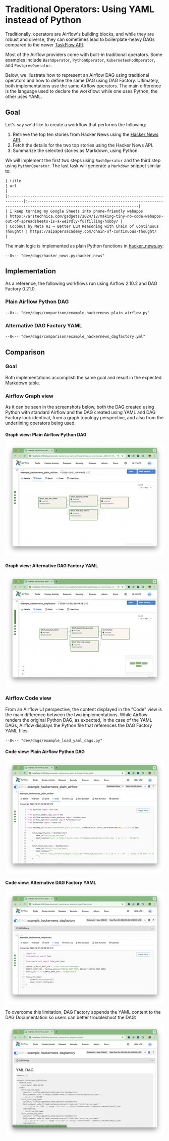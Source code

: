 # Traditional Operators: Using YAML instead of Python

Traditionally, operators are Airflow's building blocks, and while they are robust and diverse,
they can sometimes lead to boilerplate-heavy DAGs compared to the newer [TaskFlow API](./taskflow_api.md).

Most of the Airflow providers come with built-in traditional operators. Some examples include `BashOperator`, `PythonOperator`, `KubernetesPodOperator`, and  `PostgresOperator`.

Below, we illustrate how to represent an Airflow DAG using traditional operators and how to define the same DAG using
DAG Factory. Ultimately, both implementations use the same Airflow operators. The main difference is the language used
to declare the workflow: while one uses Python, the other uses YAML.


## Goal

Let's say we'd like to create a workflow that performs the following:

1. Retrieve the top ten stories from Hacker News using the [Hacker News API](https://github.com/HackerNews/API).
2. Fetch the details for the two top stories using the Hacker News API.
3. Summarize the selected stories as Markdown, using Python.

We will implement the first two steps using `BashOperator` and the third step using `PythonOperator`.
The last task will generate a `Markdown` snippet similar to:

```
| title                                                                       | url                                                                                                                    |
|:----------------------------------------------------------------------------|:-----------------------------------------------------------------------------------------------------------------------|
| I keep turning my Google Sheets into phone-friendly webapps                 | https://arstechnica.com/gadgets/2024/12/making-tiny-no-code-webapps-out-of-spreadsheets-is-a-weirdly-fulfilling-hobby/ |
| Coconut by Meta AI – Better LLM Reasoning with Chain of Continuous Thought? | https://aipapersacademy.com/chain-of-continuous-thought/                                                               |
```

The main logic is implemented as plain Python functions in [hacker_news.py](https://github.com/astronomer/dag-factory/blob/main/dev/dags/hacker_news.py):

```title="pypi_stats.py"
--8<-- "dev/dags/hacker_news.py:hacker_news"
```



## Implementation

As a reference, the following workflows run using Airflow 2.10.2 and DAG Factory 0.21.0.

### Plain Airflow Python DAG

```title="example_hackernews_plain_airflow.py"
--8<-- "dev/dags/comparison/example_hackernews_plain_airflow.py"
```

### Alternative DAG Factory YAML

```title="example_hackernews_dagfactory.py"
--8<-- "dev/dags/comparison/example_hackernews_dagfactory.yml"
```


## Comparison

### Goal

Both implementations accomplish the same goal and result in the expected Markdown table.

### Airflow Graph view

As it can be seen in the screenshots below, both the DAG created using Python with standard Airflow and the
DAG created using YAML and DAG Factory look identical, from a graph topology perspective, and also from the underlining
operators being used.

#### Graph view: Plain Airflow Python DAG

![alt text](../static/example_hackernews_plain_airflow_graph.png "Python DAG Graph visualisation")

#### Graph view: Alternative DAG Factory YAML

![alt text](../static/example_hackernews_dagfactory_graph.png "YAML DAG Graph visualization")

### Airflow Code view

From an Airflow UI perspective, the content displayed in the "Code" view is the main difference between the two implementations. While Airflow renders the original Python DAG, as expected, in the case of the YAML DAGs, Airflow displays the Python file that references the DAG Factory YAML files:

```title="example_load_yaml_dags.py"
--8<-- "dev/dags/example_load_yaml_dags.py"
```

#### Code view: Plain Airflow Python DAG

![alt text](../static/example_hackernews_plain_airflow_code.png "Python DAG code visualization")

#### Code view: Alternative DAG Factory YAML

![alt text](../static/example_hackernews_dagfactory_code.png "YAML DAG code visualization")

To overcome this limitation, DAG Factory appends the YAML content to the DAG Documentation so users can better troubleshoot
the DAG:

![alt text](../static/example_hackernews_dagfactory_docs.png "YAML DAG docs visualization")

